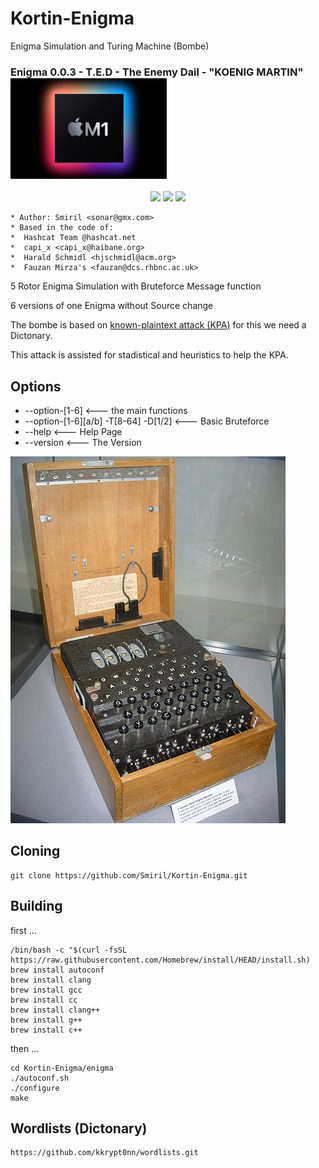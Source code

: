 # Kortin-Enigma
 Enigma Simulation and Turing Machine (Bombe)
### Enigma 0.0.3 - T.E.D - The Enemy Dail - "KOENIG MARTIN" ![alt text](images/Apple_m1.jpeg "MADE with Love for MacOS")

<p align="center">
  <a href="//github.com/Smiril/Kortin-Enigma"><img src="https://img.shields.io/github/repo-size/Smiril/Kortin-Enigma"></a>
  <a href="//github.com/Smiril/Kortin-Enigma/commits"><img src="https://img.shields.io/github/last-commit/Smiril/Kortin-Enigma"></a>
  <a href="//github.com/Smiril/Kortin-Enigma/contributors"><img src="https://img.shields.io/github/contributors/Smiril/Kortin-Enigma"></a>
</p>

```
* Author: Smiril <sonar@gmx.com>
* Based in the code of:
*  Hashcat Team @hashcat.net
*  capi_x <capi_x@haibane.org>
*  Harald Schmidl <hjschmidl@acm.org>
*  Fauzan Mirza's <fauzan@dcs.rhbnc.ac.uk>

```

 5 Rotor Enigma Simulation with Bruteforce Message function

 6 versions of one Enigma without Source change

The bombe is based on [known-plaintext attack (KPA)](http://en.wikipedia.org/wiki/Known-plaintext_attack) for this we need a Dictonary.

This attack is assisted for stadistical and heuristics to help the KPA.

## Options

* --option-[1-6]                 <--- the main functions
* --option-[1-6][a/b] -T[8-64] -D[1/2]    <--- Basic Bruteforce
* --help                         <--- Help Page
* --version                      <--- The Version

![alt text](images/enigma.jpeg "Enigma")


## Cloning

```
git clone https://github.com/Smiril/Kortin-Enigma.git
```

## Building
first ...
```
/bin/bash -c "$(curl -fsSL https://raw.githubusercontent.com/Homebrew/install/HEAD/install.sh)
brew install autoconf
brew install clang
brew install gcc
brew install cc
brew install clang++
brew install g++
brew install c++

```
then ...
```
cd Kortin-Enigma/enigma
./autoconf.sh
./configure
make
```
## Wordlists (Dictonary)

```
https://github.com/kkrypt0nn/wordlists.git

```
